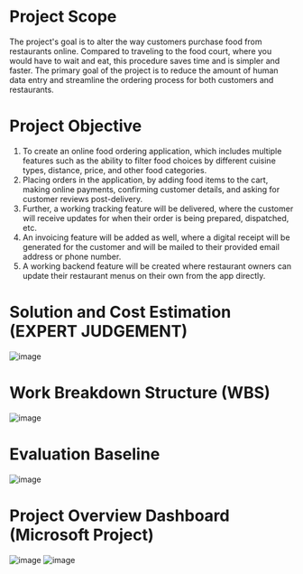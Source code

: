 # Project Scope

The project's goal is to alter the way customers purchase food from restaurants online. Compared to traveling to the food court, where you would have to wait and eat, this procedure saves time and is simpler and faster. The primary goal of the project is to reduce the amount of human data entry and streamline the ordering process for both customers and restaurants.

# Project Objective

1. To create an online food ordering application, which includes multiple features such as the ability to filter food choices by different cuisine types, distance, price, and other food categories. 
2. Placing orders in the application, by adding food items to the cart, making online payments, confirming customer details, and asking for customer reviews post-delivery. 
3. Further, a working tracking feature will be delivered, where the customer will receive updates for when their order is being prepared, dispatched, etc.
4. An invoicing feature will be added as well, where a digital receipt will be generated for the customer and will be mailed to their provided email address or phone number. 
5. A working backend feature will be created where restaurant owners can update their restaurant menus on their own from the app directly. 

# Solution and Cost Estimation (EXPERT JUDGEMENT)

![image](https://user-images.githubusercontent.com/52709897/213231019-2e194673-e10c-49a8-8f88-7e59935f7786.png)

# Work Breakdown Structure (WBS)

![image](https://user-images.githubusercontent.com/52709897/213231282-9d0433f7-ab3f-40aa-b040-23d53ec2218c.png)

# Evaluation Baseline

![image](https://user-images.githubusercontent.com/52709897/213231743-368acb84-ce8b-4ff6-ab93-64c7a22960ac.png)

# Project Overview Dashboard (Microsoft Project)

![image](https://user-images.githubusercontent.com/52709897/213232208-3e493f1f-52e1-4f93-b6ee-05de53938980.png)
![image](https://user-images.githubusercontent.com/52709897/213232237-f7847c98-3bb0-4cbe-a636-83d697cd8067.png)
